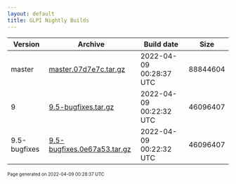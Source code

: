 ```yaml
---
layout: default
title: GLPI Nightly Builds
---
```


Version|Archive|Build date|Size
---|---|---|---
master|[master.07d7e7c.tar.gz](master.07d7e7c.tar.gz)|2022-04-09 00:28:37 UTC|88844604
9|[9.5-bugfixes.tar.gz](9.5-bugfixes.tar.gz)|2022-04-09 00:22:32 UTC|46096407
9.5-bugfixes|[9.5-bugfixes.0e67a53.tar.gz](9.5-bugfixes.0e67a53.tar.gz)|2022-04-09 00:22:32 UTC|46096407

<font size="1">Page generated on 2022-04-09 00:28:37 UTC</font>
